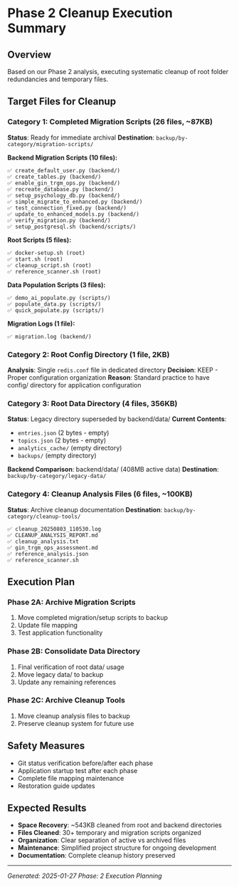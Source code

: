# Phase 2 Cleanup Execution Summary

## Overview
Based on our Phase 2 analysis, executing systematic cleanup of root folder redundancies and temporary files.

## Target Files for Cleanup

### Category 1: Completed Migration Scripts (26 files, ~87KB)
**Status**: Ready for immediate archival
**Destination**: `backup/by-category/migration-scripts/`

**Backend Migration Scripts (10 files):**
```
✅ create_default_user.py (backend/)
✅ create_tables.py (backend/)
✅ enable_gin_trgm_ops.py (backend/)
✅ recreate_database.py (backend/)
✅ setup_psychology_db.py (backend/)
✅ simple_migrate_to_enhanced.py (backend/)
✅ test_connection_fixed.py (backend/)
✅ update_to_enhanced_models.py (backend/)
✅ verify_migration.py (backend/)
✅ setup_postgresql.sh (backend/scripts/)
```

**Root Scripts (5 files):**
```
✅ docker-setup.sh (root)
✅ start.sh (root)
✅ cleanup_script.sh (root)
✅ reference_scanner.sh (root)
```

**Data Population Scripts (3 files):**
```
✅ demo_ai_populate.py (scripts/)
✅ populate_data.py (scripts/)
✅ quick_populate.py (scripts/)
```

**Migration Logs (1 file):**
```
✅ migration.log (backend/)
```

### Category 2: Root Config Directory (1 file, 2KB)
**Analysis**: Single `redis.conf` file in dedicated directory
**Decision**: KEEP - Proper configuration organization
**Reason**: Standard practice to have config/ directory for application configuration

### Category 3: Root Data Directory (4 files, 356KB)
**Status**: Legacy directory superseded by backend/data/
**Current Contents**:
- `entries.json` (2 bytes - empty)
- `topics.json` (2 bytes - empty)  
- `analytics_cache/` (empty directory)
- `backups/` (empty directory)

**Backend Comparison**: backend/data/ (408MB active data)
**Destination**: `backup/by-category/legacy-data/`

### Category 4: Cleanup Analysis Files (6 files, ~100KB)
**Status**: Archive cleanup documentation
**Destination**: `backup/by-category/cleanup-tools/`

```
✅ cleanup_20250803_110530.log
✅ CLEANUP_ANALYSIS_REPORT.md
✅ cleanup_analysis.txt
✅ gin_trgm_ops_assessment.md
✅ reference_analysis.json
✅ reference_scanner.sh
```

## Execution Plan

### Phase 2A: Archive Migration Scripts
1. Move completed migration/setup scripts to backup
2. Update file mapping
3. Test application functionality

### Phase 2B: Consolidate Data Directory
1. Final verification of root data/ usage
2. Move legacy data/ to backup
3. Update any remaining references

### Phase 2C: Archive Cleanup Tools
1. Move cleanup analysis files to backup
2. Preserve cleanup system for future use

## Safety Measures
- Git status verification before/after each phase
- Application startup test after each phase
- Complete file mapping maintenance
- Restoration guide updates

## Expected Results
- **Space Recovery**: ~543KB cleaned from root and backend directories
- **Files Cleaned**: 30+ temporary and migration scripts organized
- **Organization**: Clear separation of active vs archived files
- **Maintenance**: Simplified project structure for ongoing development
- **Documentation**: Complete cleanup history preserved

---
*Generated: 2025-01-27*
*Phase: 2 Execution Planning*
